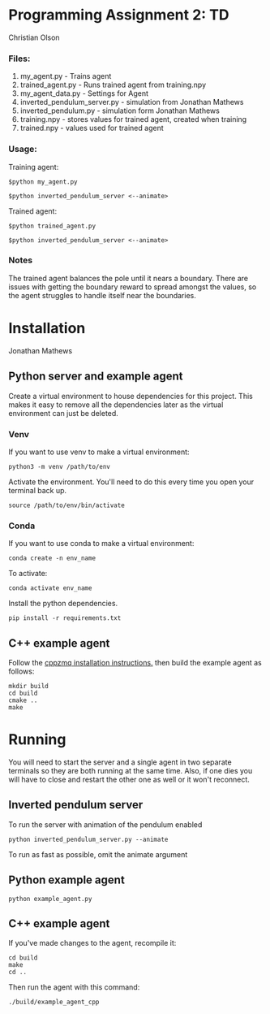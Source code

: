 # Programming Assignment 2: TD

Christian Olson

### Files:

1. my_agent.py - Trains agent
2. trained_agent.py - Runs trained agent from training.npy
3. my_agent_data.py - Settings for Agent
4. inverted_pendulum_server.py - simulation from Jonathan Mathews
5. inverted_pendulum.py - simulation form Jonathan Mathews
6. training.npy - stores values for trained agent, created when training
7. trained.npy - values used for trained agent

### Usage:

Training agent:

    $python my_agent.py

    $python inverted_pendulum_server <--animate>

Trained agent:

    $python trained_agent.py

    $python inverted_pendulum_server <--animate>

### Notes

The trained agent balances the pole until it nears a boundary. There are issues with getting the boundary reward
to spread amongst the values, so the agent struggles to handle itself near the boundaries.

# Installation

Jonathan Mathews

## Python server and example agent

Create a virtual environment to house dependencies for this project. This makes
it easy to remove all the dependencies later as the virtual environment can
just be deleted.

### Venv
If you want to use venv to make a virtual environment:

```
python3 -m venv /path/to/env
```

Activate the environment. You'll need to do this every time you open your terminal back up.

```
source /path/to/env/bin/activate
```

### Conda
If you want to use conda to make a virtual environment:

```
conda create -n env_name
```

To activate:

```
conda activate env_name
```

Install the python dependencies.
```
pip install -r requirements.txt
```

## C++ example agent

Follow the [cppzmq installation
instructions.](https://github.com/zeromq/cppzmq#build-instructions) then build
the example agent as follows:

```
mkdir build
cd build
cmake ..
make
```

# Running

You will need to start the server and a single agent in two separate terminals
so they are both running at the same time. Also, if one dies you will have to
close and restart the other one as well or it won't reconnect.

## Inverted pendulum server

To run the server with animation of the pendulum enabled

```
python inverted_pendulum_server.py --animate
```

To run as fast as possible, omit the animate argument

## Python example agent

```
python example_agent.py
```

## C++ example agent

If you've made changes to the agent, recompile it:

```
cd build
make
cd ..
```

Then run the agent with this command:

```
./build/example_agent_cpp
```

